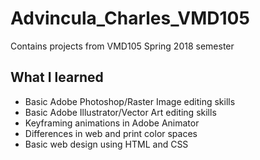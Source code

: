 # Advincula_Charles_VMD105
Contains projects from VMD105 Spring 2018 semester

## What I learned

- Basic Adobe Photoshop/Raster Image editing skills
- Basic Adobe Illustrator/Vector Art editing skills
- Keyframing animations in Adobe Animator
- Differences in web and print color spaces
- Basic web design using HTML and CSS
